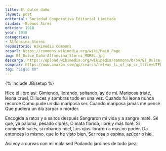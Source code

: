 ```yaml
---
title: El dulce daño
layout: post
editorial: Sociedad Cooperativa Editorial Limitada
ciudad:  Buenos Aires
edicion: 1918
year: 1918
categories: 
- Alfonsina Storni
repositorio: Wikimedia Commons
repurl: https://commons.wikimedia.org/wiki/Main_Page
img: El_Dulce_Daño-Alfonsina_Storni_MOREL.jpg
descarga: https://upload.wikimedia.org/wikipedia/commons/b/b4/El_Dulce_Da%C3%B1o_-_Alfonsina_Storni.pdf
comprar: https://www.amazon.com/gp/search/ref=as_li_qf_sp_sr_tl?ie=UTF8&tag=morelcoop-20&keywords=alfonsina storni&index=aps&camp=1789&creative=9325&linkCode=ur2&linkId=39382dd9f7e1678050ab8f4b843a07d3
tag: "Siglo XX"
---
```

{% include JB/setup %}

Hice el libro así:
Gimiendo, llorando, soñando, ay de mí.
Mariposa triste, leona cruel,
Di luces y sombras todo en una vez.
Cuando fui leona nunca recordé
Cómo pude un día mariposa ser.
Cuando mariposa jamás me pensé
Que pudiera un día zarpar o morder.

Encogida a ratos y a saltos después
Sangraron mi vida y a sangre maté.
Sé que, ya paloma, pesado ciprés,
O mata florida, lloré y más lloré.
Si comiendo sales, si robando miel,
Los ojos lloraron a más no poder.
Da entonces lo mismo, que lo he visto bien,
Ser rosa o espina, azúcar o hiel.

Así voy a curvas con mi mala sed
Podando jardines de todo jaez.
